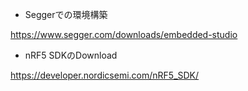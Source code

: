 * Seggerでの環境構築

https://www.segger.com/downloads/embedded-studio

* nRF5 SDKのDownload

https://developer.nordicsemi.com/nRF5_SDK/
